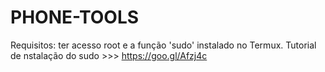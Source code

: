 # PHONE-TOOLS
Requisitos: ter acesso root e a função 'sudo' instalado no Termux.
Tutorial de nstalação do sudo >>> https://goo.gl/Afzj4c
